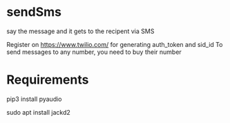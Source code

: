 # sendSms
say the message and it gets to the recipent via SMS

Register on https://www.twilio.com/ for generating auth_token and sid_id
To send messages to any number, you need to buy their number

# Requirements
  pip3 install pyaudio
  
  sudo apt install jackd2
